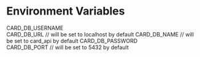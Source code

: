 # Environment Variables
CARD_DB_USERNAME  
CARD_DB_URL  // will be set to localhost by default
CARD_DB_NAME  // will be set to card_api by default
CARD_DB_PASSWORD  
CARD_DB_PORT  // will be set to 5432 by default